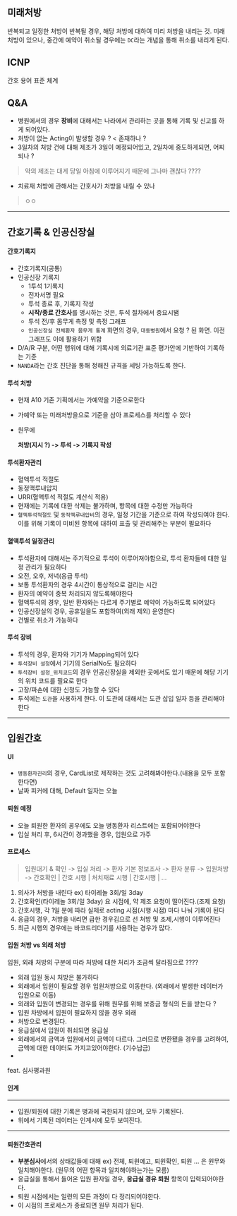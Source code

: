 

## 미래처방 

반복되고 일정한 처방이 반복될 경우, 해당 처방에 대하여 미리 처방을 내리는 것. 
미래처방이 있으나, 중간에 예약이 취소될 경우에는 `DC`라는 개념을 통해 취소를 내리게 된다. 

## ICNP

간호 용어 표준 체계

## Q&A 

- 병원에서의 경우 **장비**에 대해서는 나라에서 관리하는 곳을 통해 기록 및 신고를 하게 되어있다. 
- 처방이 없는 Acting이 발생할 경우 ? < 존재하나 ? 
- 3일차의 처방 건에 대해 제조가 3일이 예정되어있고, 2일차에 중도하게되면, 어찌되나 ? 
> 약의 제조는 대게 당일 아침에 이루어지기 때문에 그나마 괜찮다 ???? 
- 치료재 처방에 관해서는 간호사가 처방을 내릴 수 있나
> ㅇㅇ 
---
## 간호기록 & 인공신장실 

####  간호기록지 

- 간호기록지(공통)
- 인공신장 기록지
	- 1투석 1기록지 
	- 전자서명 필요
	- 투석 종료 후, 기록지 작성
	- **시작/종료 간호사**를  명시하는 것은, 투석 절차에서 중요시됌
	- 투석 전/후 몸무게 측정 및 측정 그래프 
	- `인공신장실 전체환자 몸무게 통계` 화면의 경우, `대동병원`에서 요청 ? 된 화면. 이전 그래프도 이에 활용하기 위함
- D/A/R 구분, 어떤 행위에 대해 기록시에 의료기관 표준 평가안에 기반하여 기록하는 기준 
- `NANDA`라는 간호 진단을 통해 정해진 규격을 세팅 가능하도록 한다.

#### 투석 처방 

- 현재 A10 기존 기획에서는 가예약을 기준으로한다
- 가예약 또는 미래처방을으로 기준을 삼아 프로세스를 처리할 수 있다
- 원무에 

	**처방(지시 ?) -> 투석 -> 기록지 작성** 

#### 투석환자관리 

- 혈액투석 적절도 
- 동정맥루내압지 
- URR(혈액투석 적절도 계산식 적용)
- 현재에는 기록에 대한 삭제는 불가하며, 항목에 대한 수정만 가능하다 
- `혈액투석적절도` 및 `동적맥루내압비`의 경우, 일정 기간을 기준으로 하여 작성되여야 한다. 이를 위해 기록이 미비된 항목에 대하여 표출 및 관리해주는 부분이 필요하다

#### 혈액투석 일정관리 

- 투석환자에 대해서는 주기적으로 투석이 이루어져야함으로, 투석 환자들에 대한 일정 관리가 필요하다
- 오전, 오후, 저녁(응급 투석)
- 보통 투석환자의 경우 4시간이 통상적으로 걸리는 시간 
- 환자의 예약이 중복 처리되지 않도록해야한다
- 혈액투석의 경우, 일반 환자와는 다르게 주기별로 예약이 가능하도록 되어있다 
- 인공신장실의 경우, 공휴일을도 포함하여(외래 제외) 운영한다
- 건별로 취소가 가능하다 


#### 투석 장비 

- 투석의 경우, 환자와 기기가 Mapping되어 있다 
- `투석장비 설정`에서 기기의 SerialNo도 필요하다 
- `투석장비 설정_위치코드`의 경우 인공신장실을 제외한 곳에서도 있기 때문에 해당 기기의 위치 코드를 필요로 한다 
- 고장/파손에 대한 신청도 가능할 수 있다 
- 투석에는 `도관`을 사용하게 한다. 이 도관에 대해서는 도관 삽입 일자 등을 관리해야 한다

---
## 입원간호 

#### UI 

- `병동환자괸리`의 경우, CardList로 제작하는 것도 고려해봐야한다.(내용을 모두 포함한다면)
- 날짜 피커에 대해, Default 일자는 오늘 

#### 퇴원 예정 

 
 - 오늘 퇴원한 환자의 굥우에도 오늘 병동환자 리스트에는 포함되어야한다 
 - 입실 처리 후, 6시간이 경과했을 경우, 입원으로 가주 

#### 프로세스 

> 입원대기 & 확인 -> 입실 처리 -> 환자 기본 정보조사  -> 환자 분류  -> 입원처방 -> 간호확인 | 간호 시행 | 처치재료 시행 | 간호시행 | ... 


1. 의사가 처방을 내린다 ex) 타이레놀 3회/일 3day
2. 간호확인(타이레놀 3회/일 3day) 요 시점에, 약 제조 요청이 떨어진다.(조제 요청)
3. 간호시행, 각 1일 분에 따라 실제로 acting 시점(시행 시점) 마다 나눠 기록이 된다
4. 응급의 경우, 처방을 내리면 급한 경우김으로 선 처방 및 조제,시행이 이루어진다
5. 최근 시행의 경우에는  바코드리더기를 사용하는 경우가 많다. 

#### 입원 처방 vs 외래 처방 

입원, 외래 처방의 구분에 따라 처방에 대한 처리가 조금씩 달라짐으로 ???? 

- 외래 입원 동시 처방은 불가하다
- 외래에서 입원이 필요할 경우 입원처방으로 이동한다. (외래에서 발생한 데이터가 입원으로 이동)
- 외래와 입원이 변경되는 경우를 위해 원무를 위해 보증금 형식의 돈을 받는다 ?
- 입원 차방에서 입원이 필요하지 않을 경우 외래
- 처방으로 변경된다. 
-  응급실에서 입원이 취쇠되면 응급실
- 외래에서의 금액과 입원에서의 금액이 다르다. 그러므로 변환됐을 경우를 고려하여, 금액에 대한 데이터도 가지고있어야한다. (기수납금)
- 

feat. 심사평과원

#### 인계 
---

- 입원/퇴원에 대한 기록은 병과에 국한되지 않으며, 모두 기록된다. 
- 위에서 기록된 데이터는 인계시에 모두 보여진다. 

---
#### 퇴원간호관리 

- **부분심사**에서의 상태값들에 대해 ex) 전체, 퇴원예고, 퇴원확인, 퇴원 ... 은 원무와 일치해야한다. (원무의 어떤 항목과 일치해야하는가는 모름)
- 응급실을 통해서 들어온 입원 환자일 경우, **응급실 경유 퇴원** 항목이 입력되어야한다. 
- 퇴원 시점에서는 일련의 모든 과정이 다 정리되어야한다.
- 이 시점의 프로세스가 종료되면 원무 처리가 된다. 

#### 